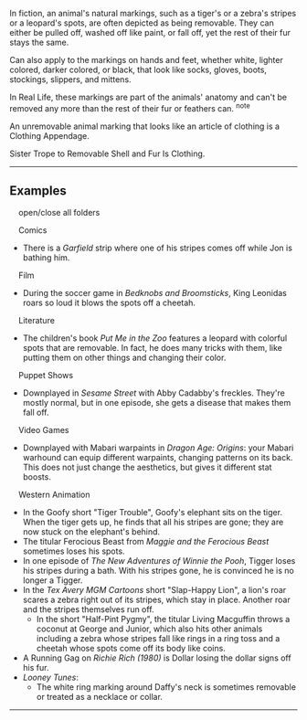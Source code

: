 In fiction, an animal's natural markings, such as a tiger's or a zebra's stripes or a leopard's spots, are often depicted as being removable. They can either be pulled off, washed off like paint, or fall off, yet the rest of their fur stays the same.

Can also apply to the markings on hands and feet, whether white, lighter colored, darker colored, or black, that look like socks, gloves, boots, stockings, slippers, and mittens.

In Real Life, these markings are part of the animals' anatomy and can't be removed any more than the rest of their fur or feathers can. <sup>note&nbsp;</sup> 

An unremovable animal marking that looks like an article of clothing is a Clothing Appendage.

Sister Trope to Removable Shell and Fur Is Clothing.

___

## Examples

    open/close all folders 

    Comics 

-   There is a _Garfield_ strip where one of his stripes comes off while Jon is bathing him.

    Film 

-   During the soccer game in _Bedknobs and Broomsticks_, King Leonidas roars so loud it blows the spots off a cheetah.

    Literature 

-   The children's book _Put Me in the Zoo_ features a leopard with colorful spots that are removable. In fact, he does many tricks with them, like putting them on other things and changing their color.

    Puppet Shows 

-   Downplayed in _Sesame Street_ with Abby Cadabby's freckles. They're mostly normal, but in one episode, she gets a disease that makes them fall off.

    Video Games 

-   Downplayed with Mabari warpaints in _Dragon Age: Origins_: your Mabari warhound can equip different warpaints, changing patterns on its back. This does not just change the aesthetics, but gives it different stat boosts.

    Western Animation 

-   In the Goofy short "Tiger Trouble", Goofy's elephant sits on the tiger. When the tiger gets up, he finds that all his stripes are gone; they are now stuck on the elephant's behind.
-   The titular Ferocious Beast from _Maggie and the Ferocious Beast_ sometimes loses his spots.
-   In one episode of _The New Adventures of Winnie the Pooh_, Tigger loses his stripes during a bath. With his stripes gone, he is convinced he is no longer a Tigger.
-   In the _Tex Avery MGM Cartoons_ short "Slap-Happy Lion", a lion's roar scares a zebra right out of its stripes, which stay in place. Another roar and the stripes themselves run off.
    -   In the short "Half-Pint Pygmy", the titular Living Macguffin throws a coconut at George and Junior, which also hits other animals including a zebra whose stripes fall like rings in a ring toss and a cheetah whose spots come off its body like coins.
-   A Running Gag on _Richie Rich (1980)_ is Dollar losing the dollar signs off his fur.
-   _Looney Tunes_:
    -   The white ring marking around Daffy's neck is sometimes removable or treated as a necklace or collar.

___